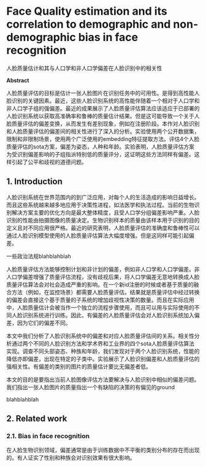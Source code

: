 # Face Quality estimation and its correlation to demographic and non-demographic bias in face recognition

人脸质量估计和其与人口学和非人口学偏差在人脸识别中的相关性

**Abstract**

人脸质量评估的目标是估计一张人脸图片在识别任务中的可用性。是得到高性能人脸识别的关键因素。最近，这些人脸识别系统的高性能伴随着一个相对于人口学和非人口学子组的强偏差。最近的成果展示了人脸质量评估算法应该适应于已部署的人脸识别系统以获取高准确率和鲁棒的质量估计结果。但是这可能导致一个关于人脸质量评估的偏差变换，从而发生有差别现象，例如在注册阶段。本作对人脸识别和人脸质量评估的偏差间的相关性进行了深入的分析。实验使用两个公开数据集，限制和非限制场景，使用两个广泛使用的embedding特征提取方法。评估4个人脸质量评估的sota方案，偏差为姿态，人种和年龄。实验表明，人脸质量评估方案为受识别偏差影响的子组指派特别低的质量评分，这证明这些方法同样有偏差。这样引起了公平和歧视的道德问题。



## 1. Introduction

人脸识别系统在世界范围内的到广泛应用，对每个人的生活造成的影响日益增长。而且这些系统越来越多地应用于决策性进程，如法医学和执法过程。当前的生物识别解决方案主要的优化方向是最大整体精度，且受人口学分组偏差影响严重。人脸识别的性能由拍摄图像的质量决定。生物识别样本的质量由该样本用于识别的目的定义且对不同应用很严格。最近的研究表明，人脸质量评估的准确度和鲁棒性可以通过人脸识别模型使用的人脸质量评估算法大幅度增强。但是这同样可能引起偏差。

一些政治法规blahblahblah

人脸质量评估方法能够控制计划和非计划的偏差，例如非人口学和人口学偏差。非人口学偏差增强了质量评估流程，没有歧视后果，将人口学偏差无意地转换成人脸质量评估算法会对社会造成严重的影响。在一个新id注册的时候或者基于质量的融合方法（例如，在监控场景）都需要人脸质量评估。结果就是质量评估中经过转换的偏差会直接这个基于质量的子系统的增加歧视性决策的数量。而且在实际应用中，人脸质量估计会被当作一个独立的流程步骤使用，而且可以用与实际使用的不同人脸识别系统进行训练。因此，有偏差的人脸质量评估会对人脸识别系统加入偏差，因为它们的偏差不同。

本文中我们分析了人脸识别系统中的偏差和对应人脸质量评估间的关系。相关性分析通过两个不同的人脸识别方法和学术界和工业界的四个sota人脸质量评估算法实现。调查不同头部姿态、种族和年龄，我们发现对于两个人脸识别系统，性能的降低亦即偏差，出现在特定的子类中。实验展示了人脸识别偏差和人脸质量评估的强相关性。有偏差的类别的图片的质量估计要比无偏差者低。

本文的目的是要指出当前人脸图像评估方法要解决与人脸识别中相似的偏差问题。我们指出一张人脸图片的质量指出一个有缺陷的决策的有偏见的ground

blahblahblah



## 2. Related work

### 2.1. Bias in face recognition

在人脸生物识别领域，偏差通常是由于训练数据中不平衡的类别分布的存在而出现的。有人证实了性别和种族会对识别效果有很大影响。